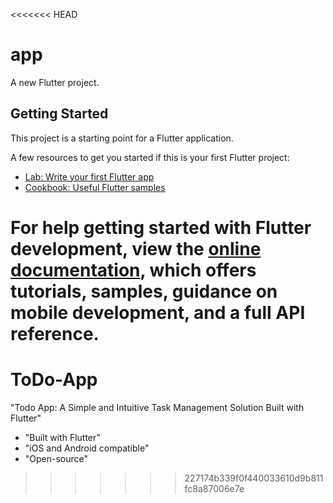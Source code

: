 <<<<<<< HEAD
# app

A new Flutter project.

## Getting Started

This project is a starting point for a Flutter application.

A few resources to get you started if this is your first Flutter project:

- [Lab: Write your first Flutter app](https://docs.flutter.dev/get-started/codelab)
- [Cookbook: Useful Flutter samples](https://docs.flutter.dev/cookbook)

For help getting started with Flutter development, view the
[online documentation](https://docs.flutter.dev/), which offers tutorials,
samples, guidance on mobile development, and a full API reference.
=======
# ToDo-App
"Todo App: A Simple and Intuitive Task Management Solution Built with Flutter"
- "Built with Flutter"
- "iOS and Android compatible"
- "Open-source"
>>>>>>> 227174b339f0f440033610d9b811fc8a87006e7e
